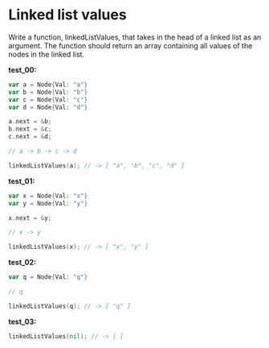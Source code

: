 # Linked list values

Write a function, linkedListValues, that takes in the head of a linked list as an argument. The function should return an array containing all values of the nodes in the linked list.

**test_00:**
```go
var a = Node{Val: "a"}
var b = Node{Val: "b"}
var c = Node{Val: "c"}
var d = Node{Val: "d"}

a.next = &b;
b.next = &c;
c.next = &d;

// a -> b -> c -> d

linkedListValues(a); // -> [ "a", "b", "c", "d" ]
```
**test_01:**
```go
var x = Node{Val: "x"}
var y = Node{Val: "y"}

x.next = &y;

// x -> y

linkedListValues(x); // -> [ "x", "y" ]
```
**test_02:**
```go
var q = Node{Val: "q"}

// q

linkedListValues(q); // -> [ "q" ]
```
**test_03:**
```go
linkedListValues(nil); // -> [ ]
```